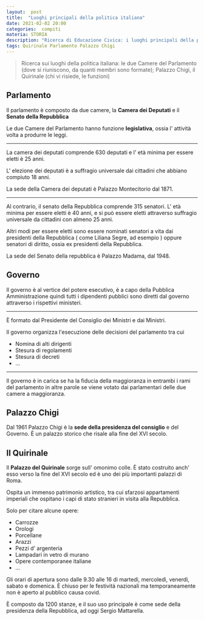 ```yaml
---
layout:  post
title:  "Luoghi principali della politica italiana"
date: 2021-02-02 20:00
categories:  compiti
materia: STORIA
description: "Ricerca di Educazione Civica: i luoghi principali della politica italiana, funzioni e palazzi storici."
tags: Quirinale Parlamento Palazzo Chigi
---
```


> Ricerca sui luoghi della politica italiana: le due Camere del Parlamento (dove si riuniscono, da quanti membri sono formate); Palazzo Chigi, il Quirinale (chi vi risiede, le funzioni)


## Parlamento

Il parlamento è composto da due camere, la **Camera dei Deputati** e il **Senato della Repubblica**

Le due Camere del Parlamento hanno funzione **legislativa**, ossia l' attività volta a produrre le leggi.

---

La camera dei deputati comprende 630 deputati e l' età minima per essere eletti è 25 anni.

L' elezione dei deputati è a suffragio universale dai cittadini che abbiano compiuto 18 anni.

La sede della Camera dei deputati è Palazzo Montecitorio dal 1871.

---

Al contrario, il senato della Repubblica comprende 315 senatori. L' età minima per essere eletti è 40 anni, e si può essere eletti attraverso suffragio universale da cittadini con almeno 25 anni.

Altri modi per essere eletti sono essere nominati senatori a vita dai presidenti della Repubblica ( come Liliana Segre, ad esempio ) oppure senatori di diritto, ossia ex presidenti della Repubblica.

La sede del Senato della repubblica è Palazzo Madama, dal 1948.

## Governo

Il governo è al vertice del potere esecutivo, è a capo della Pubblica Amministrazione quindi tutti i dipendenti pubblici sono diretti dal governo attraverso i rispettivi ministeri.

---

È formato dal Presidente del Consiglio dei Ministri e dai Ministri.

Il governo organizza l'esecuzione delle decisioni del parlamento tra cui
  - Nomina di alti dirigenti
  - Stesura di regolamenti
  - Stesura di decreti
  - ...

---

Il governo è in carica se ha la fiducia della maggioranza in entrambi i rami del parlamento in altre parole se viene votato dai parlamentari delle due camere a maggioranza.

## Palazzo Chigi

Dal 1961 Palazzo Chigi è la **sede della presidenza del consiglio** e del Governo. È un palazzo storico che risale alla fine del XVI secolo.

## Il Quirinale

Il **Palazzo del Quirinale** sorge sull' omonimo colle. È stato costruito anch' esso verso la fine del XVI secolo ed è uno dei più importanti palazzi di Roma.

Ospita un immenso patrimonio artistico, tra cui sfarzosi appartamenti imperiali che ospitano i capi di stato stranieri in visita alla Repubblica.

Solo per citare alcune opere:
  - Carrozze
  - Orologi
  - Porcellane
  - Arazzi
  - Pezzi d' argenteria
  - Lampadari in vetro di murano
  - Opere contemporanee italiane
  - ...

Gli orari di apertura sono dalle 9.30 alle 16 di martedì, mercoledì, venerdì, sabato e domenica. È chiuso per le festività nazionali ma temporaneamente non è aperto al pubblico causa covid.

È composto da 1200 stanze, e il suo uso principale è come sede della presidenza della Repubblica, ad oggi Sergio Mattarella.
